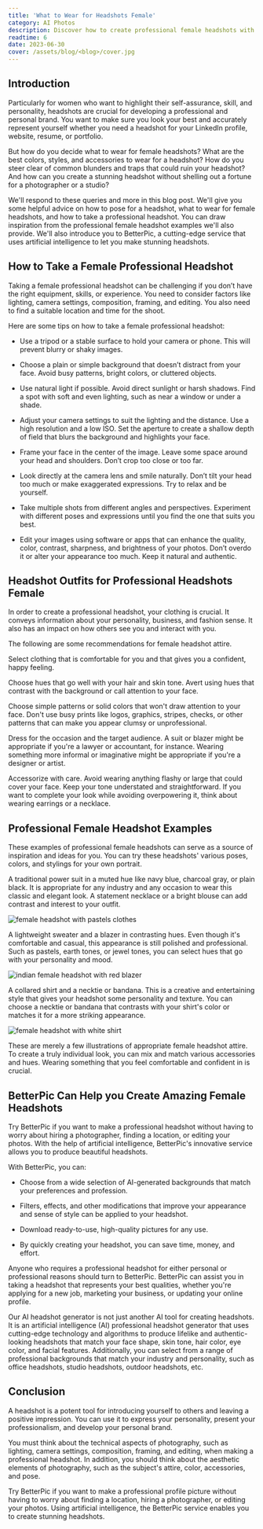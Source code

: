 ```yaml
---
title: 'What to Wear for Headshots Female'
category: AI Photos
description: Discover how to create professional female headshots with helpful tips on posing, attire, and taking the perfect shot. Elevate your personal brand now!
readtime: 6
date: 2023-06-30
cover: /assets/blog/<blog>/cover.jpg
---
```

## Introduction
Particularly for women who want to highlight their self-assurance, skill, and personality, headshots are crucial for developing a professional and personal brand. You want to make sure you look your best and accurately represent yourself whether you need a headshot for your LinkedIn profile, website, resume, or portfolio.

But how do you decide what to wear for female headshots? What are the best colors, styles, and accessories to wear for a headshot? How do you steer clear of common blunders and traps that could ruin your headshot? And how can you create a stunning headshot without shelling out a fortune for a photographer or a studio?

We'll respond to these queries and more in this blog post. We'll give you some helpful advice on how to pose for a headshot, what to wear for female headshots, and how to take a professional headshot. You can draw inspiration from the professional female headshot examples we'll also provide. We'll also introduce you to BetterPic, a cutting-edge service that uses artificial intelligence to let you make stunning headshots.

## How to Take a Female Professional Headshot
Taking a female professional headshot can be challenging if you don’t have the right equipment, skills, or experience. You need to consider factors like lighting, camera settings, composition, framing, and editing. You also need to find a suitable location and time for the shoot.

Here are some tips on how to take a female professional headshot:

- Use a tripod or a stable surface to hold your camera or phone. This will prevent blurry or shaky images.

- Choose a plain or simple background that doesn’t distract from your face. Avoid busy patterns, bright colors, or cluttered objects.

- Use natural light if possible. Avoid direct sunlight or harsh shadows. Find a spot with soft and even lighting, such as near a window or under a shade.

- Adjust your camera settings to suit the lighting and the distance. Use a high resolution and a low ISO. Set the aperture to create a shallow depth of field that blurs the background and highlights your face.

- Frame your face in the center of the image. Leave some space around your head and shoulders. Don’t crop too close or too far.

- Look directly at the camera lens and smile naturally. Don’t tilt your head too much or make exaggerated expressions. Try to relax and be yourself.

- Take multiple shots from different angles and perspectives. Experiment with different poses and expressions until you find the one that suits you best.

- Edit your images using software or apps that can enhance the quality, color, contrast, sharpness, and brightness of your photos. Don’t overdo it or alter your appearance too much. Keep it natural and authentic.

## Headshot Outfits for Professional Headshots Female
In order to create a professional headshot, your clothing is crucial. It conveys information about your personality, business, and fashion sense. It also has an impact on how others see you and interact with you.

The following are some recommendations for female headshot attire.

Select clothing that is comfortable for you and that gives you a confident, happy feeling.

Choose hues that go well with your hair and skin tone. Avert using hues that contrast with the background or call attention to your face.

Choose simple patterns or solid colors that won't draw attention to your face. Don't use busy prints like logos, graphics, stripes, checks, or other patterns that can make you appear clumsy or unprofessional.

Dress for the occasion and the target audience. A suit or blazer might be appropriate if you're a lawyer or accountant, for instance. Wearing something more informal or imaginative might be appropriate if you're a designer or artist.

Accessorize with care. Avoid wearing anything flashy or large that could cover your face. Keep your tone understated and straightforward. If you want to complete your look while avoiding overpowering it, think about wearing earrings or a necklace.

## Professional Female Headshot Examples
These examples of professional female headshots can serve as a source of inspiration and ideas for you. You can try these headshots' various poses, colors, and stylings for your own portrait.

A traditional power suit in a muted hue like navy blue, charcoal gray, or plain black. It is appropriate for any industry and any occasion to wear this classic and elegant look. A statement necklace or a bright blouse can add contrast and interest to your outfit.

![female headshot with pastels clothes](https://www.betterpic.io/_vercel/image?url=/assets/blog/media/model-examples-1/betterpic-generated-headshot-378.jpg&w=768&q=70)

A lightweight sweater and a blazer in contrasting hues. Even though it's comfortable and casual, this appearance is still polished and professional. Such as pastels, earth tones, or jewel tones, you can select hues that go with your personality and mood.

![indian female headshot with red blazer](https://www.betterpic.io/_vercel/image?url=/assets/blog/media/model-examples-1/betterpic-generated-headshot-370.jpg&w=768&q=70)

A collared shirt and a necktie or bandana. This is a creative and entertaining style that gives your headshot some personality and texture. You can choose a necktie or bandana that contrasts with your shirt's color or matches it for a more striking appearance.

![female headshot with white shirt](https://www.betterpic.io/_vercel/image?url=/assets/blog/media/model-examples-1/betterpic-generated-headshot-178.jpg&w=768&q=70)

These are merely a few illustrations of appropriate female headshot attire. To create a truly individual look, you can mix and match various accessories and hues. Wearing something that you feel comfortable and confident in is crucial.

## BetterPic Can Help you Create Amazing Female Headshots
Try BetterPic if you want to make a professional headshot without having to worry about hiring a photographer, finding a location, or editing your photos. With the help of artificial intelligence, BetterPic's innovative service allows you to produce beautiful headshots.

With BetterPic, you can:

- Choose from a wide selection of AI-generated backgrounds that match your preferences and profession.

- Filters, effects, and other modifications that improve your appearance and sense of style can be applied to your headshot.

- Download ready-to-use, high-quality pictures for any use.

- By quickly creating your headshot, you can save time, money, and effort.

Anyone who requires a professional headshot for either personal or professional reasons should turn to BetterPic. BetterPic can assist you in taking a headshot that represents your best qualities, whether you're applying for a new job, marketing your business, or updating your online profile.

Our AI headshot generator is not just another AI tool for creating headshots. It is an artificial intelligence (AI) professional headshot generator that uses cutting-edge technology and algorithms to produce lifelike and authentic-looking headshots that match your face shape, skin tone, hair color, eye color, and facial features. Additionally, you can select from a range of professional backgrounds that match your industry and personality, such as office headshots, studio headshots, outdoor headshots, etc.

## Conclusion
A headshot is a potent tool for introducing yourself to others and leaving a positive impression. You can use it to express your personality, present your professionalism, and develop your personal brand.

You must think about the technical aspects of photography, such as lighting, camera settings, composition, framing, and editing, when making a professional headshot. In addition, you should think about the aesthetic elements of photography, such as the subject's attire, color, accessories, and pose.

Try BetterPic if you want to make a professional profile picture without having to worry about finding a location, hiring a photographer, or editing your photos. Using artificial intelligence, the BetterPic service enables you to create stunning headshots.
